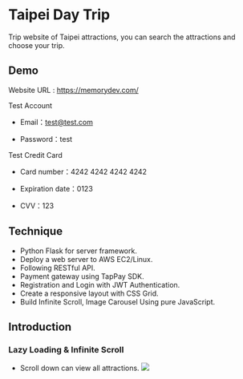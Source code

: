 # Taipei Day Trip

Trip website of Taipei attractions, you can search the attractions and choose your trip.

## Demo

Website URL : https://memorydev.com/

Test Account

- Email：test@test.com

- Password：test

Test Credit Card

- Card number：4242 4242 4242 4242

- Expiration date：0123

- CVV：123

## Technique

- Python Flask for server framework.
- Deploy a web server to AWS EC2/Linux.
- Following RESTful API.
- Payment gateway using TapPay SDK.
- Registration and Login with JWT Authentication.
- Create a responsive layout with CSS Grid.
- Build Infinite Scroll, Image Carousel Using pure JavaScript.

## Introduction

### Lazy Loading & Infinite Scroll

- Scroll down can view all attractions.
  ![](static/img/%E5%8F%B0%E5%8C%97%E4%B8%80%E6%97%A5%E9%81%8A%20-%20%E5%80%8B%E4%BA%BA.gif)
